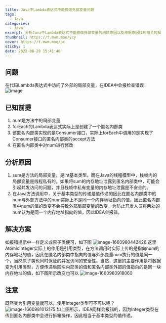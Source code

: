 ```yaml
---
title: Java中Lambda表达式不能修改外部变量问题
tags:
  - Java
categories:
  - Java
excerpt: 分析Java中Lambda表达式不能修改外部变量的问题原因以及根据原因找到相关的解决方式
thumbnail: https://t.mwm.moe/ycy
cover: https://t.mwm.moe/pc
sticky: 1
date: 2022-08-20 15:41:40
---
```


## 问题
在代码Lambda表达式中访问了外部的局部变量，在IDEA中会报检查错误：
![image](https://studyrecording.github.io/waste-code/images/Java%E4%B8%ADLambda%E8%A1%A8%E8%BE%BE%E5%BC%8F%E4%B8%8D%E8%83%BD%E4%BF%AE%E6%94%B9%E5%A4%96%E9%83%A8%E5%8F%98%E9%87%8F%E9%97%AE%E9%A2%98/image.png)

## 已知前提
1. num是方法中的局部变量
2. forEach的Lambda表达式实际上是创建了一个匿名内部类
3. 该匿名内部类实现的是Consumer接口，实际上forEach中调用的是实现了Consumer接口的匿名内部类的accept方法
4. 在匿名内部类中对num进行修改

## 分析原因
1. sum是方法的局部变量，是int基本类型。而在Java的线程模型中，栈帧内的局部变量是线程私有的。如果将sum的内存地址泄露到匿名内部类中，可能会引起并发访问的问题，并且栈帧中私有变量的内存地址泄露是不安全的。
2. 在Java方法调用中，关于基本类型的传递是值传递的因此在匿名内部类中的num与外部方法中的num实际上不是同一个内存地址指向的值，因此匿名内部类中num的值的改变不会导致外部局部变量的改变，为防止开发人员将两处的num认为是同一个内存地址指向的值，因此IDEA会报错。


## 解决方案
如报错提示中一样定义成原子类便可，如下图
![image-1660980442426](https://studyrecording.github.io/waste-code/images/Java%E4%B8%ADLambda%E8%A1%A8%E8%BE%BE%E5%BC%8F%E4%B8%8D%E8%83%BD%E4%BF%AE%E6%94%B9%E5%A4%96%E9%83%A8%E5%8F%98%E9%87%8F%E9%97%AE%E9%A2%98/image-1660980442426.png)
这里AtomicInteger实际上的作用是引用类型，在方法调用时实际上传的是指向num的内存地址的值，因此在匿名内部类中指向的值与外部变量num执行的值是同一个，当然原子类也同时保证的并发访问的安全性。当然，这里的主要作用是将数据变为引用类型，方便传递后匿名内部类的值和匿名内部类外部的值指向的是同一块内存地址的值，如下图所示改变也可以
![image-1660980918060](https://studyrecording.github.io/waste-code/images/Java%E4%B8%ADLambda%E8%A1%A8%E8%BE%BE%E5%BC%8F%E4%B8%8D%E8%83%BD%E4%BF%AE%E6%94%B9%E5%A4%96%E9%83%A8%E5%8F%98%E9%87%8F%E9%97%AE%E9%A2%98/image-1660980918060.png)

## 注意
既然变为引用变量就可以，使用Integer类型可不可以呢？
![image-1660981012175](https://studyrecording.github.io/waste-code/images/Java%E4%B8%ADLambda%E8%A1%A8%E8%BE%BE%E5%BC%8F%E4%B8%8D%E8%83%BD%E4%BF%AE%E6%94%B9%E5%A4%96%E9%83%A8%E5%8F%98%E9%87%8F%E9%97%AE%E9%A2%98/image-1660981012175.png)
如上图所示，IDEA同样会报错的，因为Integer类型在传到匿名内部类中会进行拆箱操作，因此相当于基本类型的值传递。